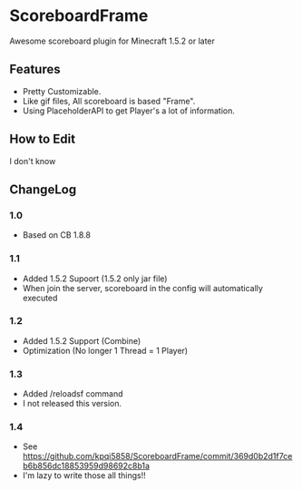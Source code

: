 # ScoreboardFrame
Awesome scoreboard plugin for Minecraft 1.5.2 or later

## Features
 - Pretty Customizable.
 - Like gif files, All scoreboard is based "Frame".
 - Using PlaceholderAPI to get Player's a lot of information.
 
## How to Edit
I don't know


## ChangeLog

### 1.0
 - Based on CB 1.8.8

### 1.1
 - Added 1.5.2 Supoort (1.5.2 only jar file)
 - When join the server, scoreboard in the config will automatically executed
 
### 1.2
 - Added 1.5.2 Support (Combine)
 - Optimization (No longer 1 Thread = 1 Player)
 
### 1.3
 - Added /reloadsf command
 - I not released this version.

### 1.4
 - See https://github.com/kpqi5858/ScoreboardFrame/commit/369d0b2d1f7ceb6b856dc18853959d98692c8b1a
 - I'm lazy to write those all things!!
